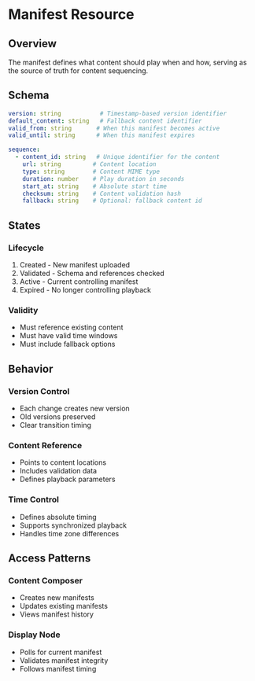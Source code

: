 # Manifest Resource

## Overview
The manifest defines what content should play when and how, serving as the source of truth for content sequencing.

## Schema

```yaml
version: string           # Timestamp-based version identifier
default_content: string   # Fallback content identifier
valid_from: string       # When this manifest becomes active
valid_until: string      # When this manifest expires

sequence:
  - content_id: string   # Unique identifier for the content
    url: string         # Content location
    type: string        # Content MIME type
    duration: number    # Play duration in seconds
    start_at: string    # Absolute start time
    checksum: string    # Content validation hash
    fallback: string    # Optional: fallback content id
```

## States

### Lifecycle
1. Created - New manifest uploaded
2. Validated - Schema and references checked
3. Active - Current controlling manifest
4. Expired - No longer controlling playback

### Validity
- Must reference existing content
- Must have valid time windows
- Must include fallback options

## Behavior

### Version Control
- Each change creates new version
- Old versions preserved
- Clear transition timing

### Content Reference
- Points to content locations
- Includes validation data
- Defines playback parameters

### Time Control
- Defines absolute timing
- Supports synchronized playback
- Handles time zone differences

## Access Patterns

### Content Composer
- Creates new manifests
- Updates existing manifests
- Views manifest history

### Display Node
- Polls for current manifest
- Validates manifest integrity
- Follows manifest timing